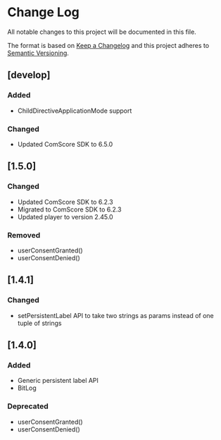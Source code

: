 # Change Log
All notable changes to this project will be documented in this file.

The format is based on [Keep a Changelog](http://keepachangelog.com/)
and this project adheres to [Semantic Versioning](http://semver.org/).

## [develop]

### Added
-  ChildDirectiveApplicationMode support

### Changed
- Updated ComScore SDK to 6.5.0

## [1.5.0]

### Changed
- Updated ComScore SDK to 6.2.3
- Migrated to ComScore SDK to 6.2.3
- Updated player to version 2.45.0

### Removed
- userConsentGranted()
- userConsentDenied()

## [1.4.1]

### Changed
- setPersistentLabel API to take two strings as params instead of one tuple of strings

## [1.4.0]

### Added
- Generic persistent label API
- BitLog

### Deprecated
- userConsentGranted()
- userConsentDenied()
